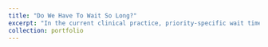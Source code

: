 ```yaml
---
title: "Do We Have To Wait So Long?"
excerpt: "In the current clinical practice, priority-specific wait time targets are typically determined by the consensus of medical specialists and healthcare administrators. The problem with this rationale is that it does not consider the efficient use of clinical resources and the patient volume associated with each class. The aim of this method presented here is to determine wait time targets in a multi-priority patient setting in a systematic fashion that both respects clinically acceptable wait time targets and considers clinic size and demand distribution. This approach utilizes predictive, prescriptive and descriptive analytics. More specifically, simulation, deep neural network, regression, and inverse optimization approaches are used."
collection: portfolio
---
```


